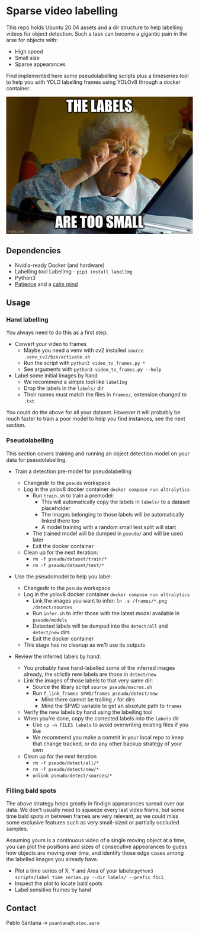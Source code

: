 # Sparse video labelling

This repo holds Ubuntu 20.04 assets and a dir structure to help labelling videos for object detection. Such a task can become a gigantic pain in the arse for objects with:

- High speed
- Small size
- Sparse appearances

Find implemented here some pseudolabelling scripts plus a timeseries tool to help you with YOLO labelling frames using YOLOv8 through a docker container.

![image](.fig/merch.jpg)


## Dependencies

- Nvidia-ready Docker (and hardware)
- Labelling tool LabelImg - `pip3 install labelImg`
- Python3
- [Patience](https://pokemonfanon.fandom.com/wiki/Patience_(move)) and a [calm mind](https://bulbapedia.bulbagarden.net/wiki/Calm_Mind_(move))

## Usage

### Hand labelling
 
You always need to do this as a first step.

- Convert your video to frames
    - Maybe you need a venv with cv2 installed `source .venv_cv2/bin/activate.sh`
    - Run the script with `python3 video_to_frames.py * `
    - See arguments with `python3 video_to_frames.py --help`
- Label some initial images by hand
    - We recommend a simple tool like `labelImg`
    - Drop the labels in the `labels/` dir
    - Their names must match the files in `frames/`, extension changed to `.txt`  

You could do the above for all your dataset. However it will probably be much faster to train a poor model to help you find instances, see the next section.


### Pseudolabelling 

This section covers training and running an object detection model on your data for pseudolabelling.

- Train a detection pre-model for pseudolabelling
    - Changedir to the `pseudo` workspace
    - Log in the yolov8 docker container `docker compose run ultralytics`
        - Run `train.sh` to train a premodel:
            - This will automatically copy the labels in `labels/` to a dataset placeholder
            - The images belonging to those labels will be automatically linked there too
            - A model training with a random small test split will start
        - The trained model will be dumped in `pseudo/` and will be used later
        - Exit the docker container
    - Clean up for the next iteration:
        - `rm -f pseudo/dataset/train/*`
        - `rm -f pseudo/dataset/test/*`
            
- Use the pseudomodel to help you label:
    - Changedir to the `pseudo` workspace
    - Log in the yolov8 docker container `docker compose run ultralytics`
        - Link the images you want to infer: `ln -s /frames/*.png /detect/sources`
        - Run `infer.sh` to infer those with the latest model available in `pseudo/models`
        - Detected labels will be dumped into the `detect/all` and `detect/new` dirs
        - Exit the docker container      
    - This stage has no cleanup as we'll use its outputs

- Review the inferred labels by hand:
    - You probably have hand-labelled some of the inferred images already, the strictly new labels are those in `detect/new`
    - Link the images of those labels to that very same dir:
        - Source the libary script `source pseudo/macros.sh`
        - Run `f_link_frames $PWD/frames pseudo/detect/new` 
            - Mind there cannot be trailing `/` for dirs
            - Mind the $PWD variable to get an absolute path to `frames`
    - Verify the new labels by hand using the labelling tool
    - When you're done, copy the corrected labels into the `labels` dir
        - Use `cp -n FILES labels` to avoid overwriting existing files if you like
        - We recommend you make a commit in your local repo to keep that change tracked, or do any other backup strategy of your own
    - Clean up for the next iteration
        - `rm -f pseudo/detect/all/*`
        - `rm -f pseudo/detect/new/*`
        - `unlink pseudo/detect/sources/*`


### Filling bald spots

The above strategy helps greatly in findign appearances spread over our data. We don't usually need to squeeze every last video frame, but some time bald spots in between frames are very relevant, as we could miss some exclusive features such as very small-sized or partially occluded samples. 

Assuming yours is a continuous video of a single moving object at a time, you can plot the positions and sizes of consecutive appearances to guess how objects are moving over time, and identify those edge cases among the labelled images you already have.

- Plot a time series of X, Y and Area of your labels:`python3 scripts/label_time_series.py --dir labels/ --prefix f1c1_`
- Inspect the plot to locate bald spots
- Label sensitive frames by hand


## Contact

Pablo Santana -> `psantana@catec.aero`



<!--

- Video to images
- Label images by hand -> labels


START LOOP 

    - Build a temporary dataset     <- full auto
        - Fetch labelled images
        - Fetch only the images belonging to those labels

    - Train a model on that dataset   <- full auto
        - Have assets prepared to train                    -> output: trained_model
        - Add model to a registry - vX

    - Unleash your model on some/all of your data
        - define infer list                                <- Input
        - Export NEW labels                                -> output: new_labels
        - Delete redundant: some you have already labelled 
        - Label those images by hand
        - (optional) Discard newly created empty labels

    - Add the handlabelled data to the so_far labels 

    - Inspect the time-series to look for gaps
        - Hand label obvious gaps                          -> output: diagram {before net, after net, after manual}
        - Keep a history of these inspections              

    - Add the handlabelled data to the so_far labels 

END LOOP

- Save txt labels in a safe place
- Remove images to save disk


-->

